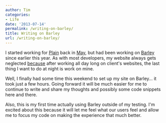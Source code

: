 ```yaml
---
author: Tim
categories:
- Life
date: '2013-07-14'
permalink: /writing-on-barley/
title: Writing on Barley
url: /writing-on-barley/
---
```


I started working for [Plain][1] back in [May][2], but had been working on [Barley][3] since earlier this year. As with most developers, my website always gets neglected [because][4] after working all day long on client's websites, the last thing I want to do at night is work on mine.&nbsp;

Well, I finally had some time this weekend to set up my site on Barley&#8230; it took just a few hours. Going forward it will be much easier for me to continue to write and share my thoughts and possibly some code snippets here and there.&nbsp;

Also, this is my first time actually using Barley outside of my testing. I'm excited about this because it will let me feel what our users feel and allow me to focus my code on making the experience that much better.&nbsp;

 [1]: http://plainmade.com
 [2]: http://plainmade.com/blog/2515/say-hello-to-tim
 [3]: http://getbarley.com/
 [4]: http://asdf
 